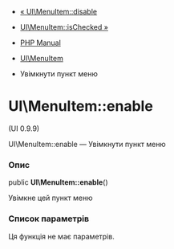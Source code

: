 - [« UI\MenuItem::disable](ui-menuitem.disable.md)
- [UI\MenuItem::isChecked »](ui-menuitem.ischecked.md)

- [PHP Manual](index.md)
- [UI\MenuItem](class.ui-menuitem.md)
- Увімкнути пункт меню

# UI\MenuItem::enable

(UI 0.9.9)

UI\MenuItem::enable — Увімкнути пункт меню

### Опис

public **UI\MenuItem::enable**()

Увімкне цей пункт меню

### Список параметрів

Ця функція не має параметрів.
